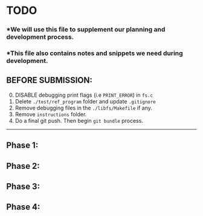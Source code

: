# TODO
### *We will use this file to supplement our planning and development process.
### *This file also contains notes and snippets we need during development.

## BEFORE SUBMISSION:
0. DISABLE debugging print flags (i.e `PRINT_ERROR`) in `fs.c`
1. Delete `./test/ref_program` folder and update `.gitignore`
2. Remove debugging files in the `./libfs/Makefile` if any.
3. Remove `instructions` folder.
4. Do a final git push. Then begin `git bundle` process.
---

## Phase 1:

## Phase 2:

## Phase 3:

## Phase 4:
